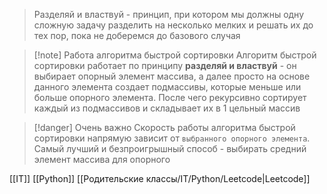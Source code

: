 > Разделяй и властвуй - принцип, при котором мы должны одну сложную задачу разделить на несколько мелких и решать их до тех пор, пока не доберемся до базового случая

>[!note] Работа алгоритма быстрой сортировки
>Алгоритм быстрой сортировки работает по принципу **разделяй и властвуй** - он выбирает опорный элемент массива, а далее просто на основе данного элемента создает подмассивы, которые меньше или больше опорного элемента. После чего рекурсивно сортирует каждый из подмассивов и складывает их в 1 цельный массив

>[!danger] Очень важно
>Скорость работы алгоритма быстрой сортировки напрямую зависит от `выбранного опорного элемента`. Самый лучший и безпроигрышный способ - выбирать средний элемент массива для опорного

[[IT]] [[Python]] [[Родительские классы/IT/Python/Leetcode|Leetcode]]

